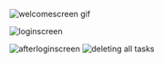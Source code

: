![welcomescreen gif](https://user-images.githubusercontent.com/50478991/168482426-e7b540e7-fda4-40cd-a122-aaa5edec116f.gif)

![loginscreen](https://user-images.githubusercontent.com/50478991/168482594-a498a855-59b5-492d-96b0-28dd57f4dc6d.gif)



![afterloginscreen](https://user-images.githubusercontent.com/50478991/168482825-0f81449a-a162-4156-ba99-8857fe5287a8.gif)
![deleting all tasks](https://user-images.githubusercontent.com/50478991/168482874-f2d2f203-f0b9-49b4-8f16-59abf4a33136.gif)

